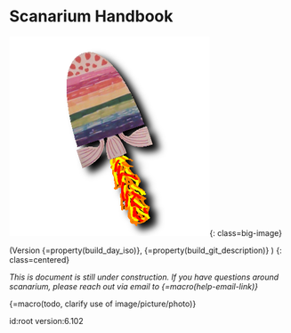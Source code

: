# Scanarium Handbook

![Scanarium Logo](images/logo-big.png){: class=big-image}

(Version {=property(build_day_iso)}, {=property(build_git_description)} )
{: class=centered}

_This is document is still under construction.
If you have questions around scanarium, please reach out via email to {=macro(help-email-link)}_

{=macro(todo, clarify use of image/picture/photo)}

id:root
version:6.102
